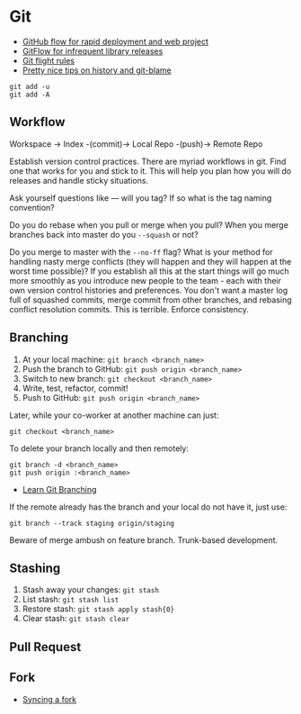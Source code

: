 # Git

* [GitHub flow for rapid deployment and web project](http://scottchacon.com/2011/08/31/github-flow.html)
* [GitFlow for infrequent library releases](http://nvie.com/posts/a-successful-git-branching-model/)
* [Git flight rules](https://github.com/k88hudson/git-flight-rules)
* [Pretty nice tips on history and git-blame](http://mislav.uniqpath.com/2014/02/hidden-documentation/)

```
git add -u
git add -A
```


## Workflow

Workspace -> Index -(commit)-> Local Repo -(push)-> Remote Repo

Establish version control practices. There are myriad workflows in git. Find one that works for you and stick to it. This will help you plan how you will do releases and handle sticky situations.

Ask yourself questions like — will you tag? If so what is the tag naming convention?

Do you do rebase when you pull or merge when you pull? When you merge branches back into master do you `--squash` or not? 

Do you merge to master with the `--no-ff` flag? What is your method for handling nasty merge conflicts (they will happen and they will happen at the worst time possible)? If you establish all this at the start things will go much more smoothly as you introduce new people to the team - each with their own version control histories and preferences. You don't want a master log full of squashed commits, merge commit from other branches, and rebasing conflict resolution commits. This is terrible. Enforce consistency.


## Branching

1. At your local machine: `git branch <branch_name>`
2. Push the branch to GitHub: `git push origin <branch_name>`
3. Switch to new branch: `git checkout <branch_name>`
4. Write, test, refactor, commit!
5. Push to GitHub: `git push origin <branch_name>`

Later, while your co-worker at another machine can just:

    git checkout <branch_name>

To delete your branch locally and then remotely:

    git branch -d <branch_name>
    git push origin :<branch_name>

* [Learn Git Branching](http://pcottle.github.io/learnGitBranching/)

If the remote already has the branch and your local do not have it, just use:

    git branch --track staging origin/staging
    
Beware of merge ambush on feature branch.
Trunk-based development.

## Stashing

1. Stash away your changes: `git stash`
2. List stash: `git stash list`
3. Restore stash: `git stash apply stash{0}`
4. Clear stash: `git stash clear`

## Pull Request

## Fork

* [Syncing a fork](https://help.github.com/articles/syncing-a-fork)